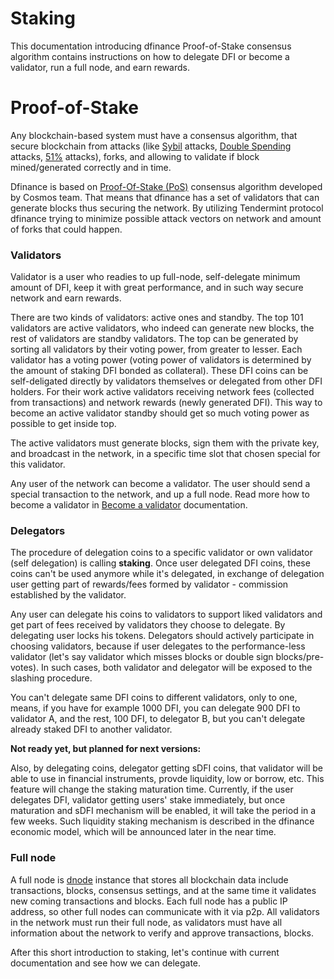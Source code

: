 # Staking

This documentation introducing dfinance Proof-of-Stake consensus algorithm contains instructions on how to delegate DFI or become a validator, run a full node, and earn rewards.

# Proof-of-Stake

Any blockchain-based system must have a consensus algorithm, that secure blockchain from attacks (like [Sybil](https://academy.binance.com/security/sybil-attacks-explained) attacks, [Double Spending](https://academy.binance.com/security/double-spending-explained) attacks, [51%](https://academy.binance.com/security/what-is-a-51-percent-attack) attacks), forks, and allowing to validate if block mined/generated correctly and in time. 

Dfinance is based on [Proof-Of-Stake (PoS)](https://academy.binance.com/blockchain/delegated-proof-of-stake-explained) consensus algorithm developed by Cosmos team. That means that dfinance has a set of validators that can generate blocks thus securing the network. By utilizing Tendermint protocol dfinance trying to minimize possible attack vectors on network and amount of forks that could happen.

### Validators

Validator is a user who readies to up full-node, self-delegate minimum amount of DFI, keep it with great performance, and in such way secure network and earn rewards.

There are two kinds of validators: active ones and standby. The top 101 validators are active validators, who indeed can generate new blocks, the rest of validators are standby validators. The top can be generated by sorting all validators by their voting power, from greater to lesser. Each validator has a voting power (voting power of validators is determined by the amount of staking DFI bonded as collateral). These DFI coins can be self-deligated directly by validators themselves or delegated from other DFI holders. For their work active validators receiving network fees (collected from transactions) and network rewards (newly generated DFI). This way to become an active validator standby should get so much voting power as possible to get inside top. 

The active validators must generate blocks, sign them with the private key, and broadcast in the network, in a specific time slot that chosen special for this validator.

Any user of the network can become a validator. The user should send a special transaction to the network, and up a full node. Read more how to become a validator in [Become a validator](/staking/become_a_validator.md) documentation.

### Delegators

The procedure of delegation coins to a specific validator or own validator (self delegation) is calling **staking**. Once user delegated DFI coins, these coins can't be used anymore while it's delegated, in exchange of delegation user getting part of rewards/fees formed by validator - commission established by the validator. 

Any user can delegate his coins to validators to support liked validators and get part of fees received by validators they choose to delegate. By delegating user locks his tokens. Delegators should actively participate in choosing validators, because if user delegates to the performance-less validator (let's say validator which misses blocks or double sign blocks/pre-votes). In such cases, both validator and delegator will be exposed to the slashing procedure.

You can't delegate same DFI coins to different validators, only to one, means, if you have for example 1000 DFI, you can delegate 900 DFI to validator A, and the rest, 100 DFI, to delegator B, but you can't delegate already staked DFI to another validator.

**Not ready yet, but planned for next versions:**

Also, by delegating coins, delegator getting sDFI coins, that validator will be able to use in financial instruments, provde liquidity, low or borrow, etc.
This feature will change the staking maturation time. Currently, if the user delegates DFI, validator getting users' stake immediately, but once maturation and sDFI mechanism will be enabled, it will take the period in a few weeks. Such liquidity staking mechanism is described in the dfinance economic model, which will be announced later in the near time.

### Full node

A full node is [dnode](../architecture/dnode.md) instance that stores all blockchain data include transactions, blocks, consensus settings, and at the same time it validates new coming transactions and blocks. Each full node has a public IP address, so other full nodes can communicate with it via p2p. All validators in the network must run their full node, as validators must have all information about the network to verify and approve transactions, blocks.

After this short introduction to staking, let's continue with current documentation and see how we can delegate.
